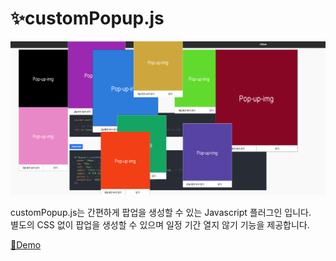 # ✨customPopup.js

![데모이미지](./images/screen.png)

customPopup.js는 간편하게 팝업을 생성할 수 있는 Javascript 플러그인 입니다.  
별도의 CSS 없이 팝업을 생성할 수 있으며 일정 기간 열지 않기 기능을 제공합니다.

[📃Demo](https://kyoungsic-dev.github.io/custom-popup/)
